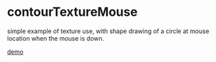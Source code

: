 # contourTextureMouse
simple example of texture use, with shape drawing of a circle at mouse location when the mouse is down.

[demo](https://nanjizal.github.io/contourTextureMouse/index.html)
